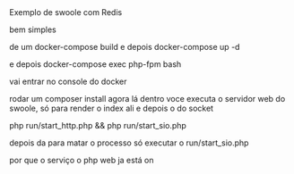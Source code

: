 ##

Exemplo de swoole com Redis

bem simples

de um docker-compose build
e depois docker-compose up -d

e depois docker-compose exec php-fpm bash

vai entrar no console do docker

rodar um composer install
agora lá dentro voce executa o servidor web do swoole, só para render o index ali e depois o do socket

php run/start_http.php && php run/start_sio.php

depois da para matar o processo só executar o run/start_sio.php

por que o serviço o php web ja está on